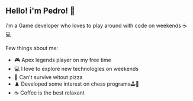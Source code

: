 ## Hello! i'm Pedro! 👋
i'm a Game developer who loves to play around with code on weekends ☕💻

Few things about me:
- 🎮 Apex legends player on my free time
- 💻 I love to explore new technologies on weekends
- 🍕 Can't survive witout pizza
- ♟️ Developed some interest on chess programs🕹️🎰
- ☕ Coffee is the best relaxant
